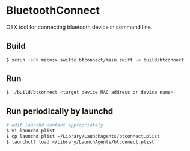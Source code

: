 BluetoothConnect
===

OSX tool for connecting bluetooth device in command line.

## Build

```sh
$ xcrun -sdk macosx swiftc btconnect/main.swift -o build/btconnect
```

## Run

```sh
$ ./build/btconnect <target device MAC address or device name>
```

## Run periodically by launchd

```sh
# edit launchd content appropriately
$ vi launchd.plist
$ cp launchd.plist ~/Library/LaunchAgents/btconnect.plist
$ launchctl load ~/Library/LaunchAgents/btconnect.plist
```
